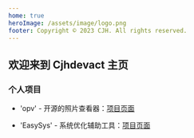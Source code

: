 ```yaml
---
home: true
heroImage: /assets/image/logo.png
footer: Copyright © 2023 CJH. All rights reserved.
---
```


## 欢迎来到 Cjhdevact 主页

### 个人项目

- 'opv' - 开源的照片查看器：[项目页面](https://github.com/cjhdevact/opv)

- 'EasySys' - 系统优化辅助工具：[项目页面](https://github.com/cjhdevact/easysys)

